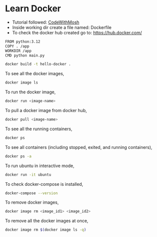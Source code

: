 # Learn Docker

- Tutorial followed: [CodeWithMosh](https://www.youtube.com/watch?v=pTFZFxd4hOI)
- Inside working dir create a file named: Dockerfile
- To check the docker hub created go to: https://hub.docker.com/

```sh
FROM python:3.12
COPY . /app
WORKDIR /app
CMD python main.py
```

```sh
docker build -t hello-docker .
```

To see all the docker images,
```sh
docker image ls
```

To run the docker image,
```sh
docker run <image-name>
```

To pull a docker image from docker hub,
```sh 
docker pull <image-name>
```

To see all the running containers,
```sh
docker ps
```

To see all containers (including stopped, exited, and running containers),
```sh
docker ps -a
```

To run ubuntu in interactive mode,
```sh
docker run -it ubuntu
```

To check docker-compose is installed,
```sh
docker-compose --version
```

To remove docker images,
```sh
docker image rm <image_id1> <image_id2>
```

To remove all the docker images at once,
```sh
docker image rm $(docker image ls -q)
```